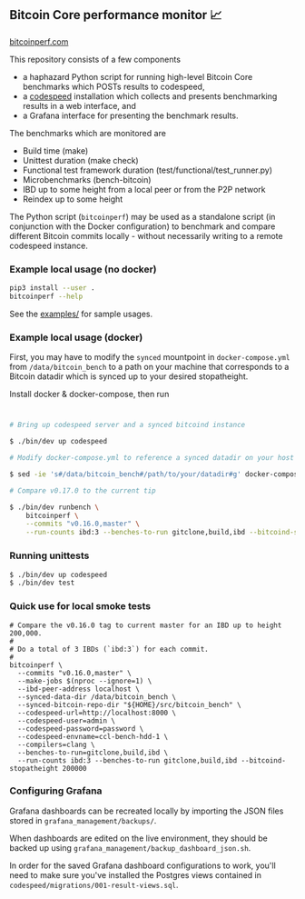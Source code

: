 ## Bitcoin Core performance monitor 📈

[bitcoinperf.com](https://bitcoinperf.com)

This repository consists of a few components

- a haphazard Python script for running high-level Bitcoin Core benchmarks which
  POSTs results to codespeed,
- a [codespeed](https://github.com/chaincodelabs/codespeed) installation which
  collects and presents benchmarking results in a web interface, and
- a Grafana interface for presenting the benchmark results.

The benchmarks which are monitored are

- Build time (make)
- Unittest duration (make check)
- Functional test framework duration (test/functional/test_runner.py)
- Microbenchmarks (bench-bitcoin)
- IBD up to some height from a local peer or from the P2P network
- Reindex up to some height

The Python script (`bitcoinperf`) may be used as a standalone script
(in conjunction with the Docker configuration) to benchmark and compare
different Bitcoin commits locally - without necessarily writing to a remote
codespeed instance.

### Example local usage (no docker)

```sh
pip3 install --user .
bitcoinperf --help
```

See the [examples/](examples/) for sample usages.


### Example local usage (docker)

First, you may have to modify the `synced` mountpoint in `docker-compose.yml`
from `/data/bitcoin_bench` to a path on your machine that corresponds to a
Bitcoin datadir which is synced up to your desired stopatheight.

Install docker & docker-compose, then run

#
```sh
# Bring up codespeed server and a synced bitcoind instance

$ ./bin/dev up codespeed

# Modify docker-compose.yml to reference a synced datadir on your host machine.

$ sed -ie 's#/data/bitcoin_bench#/path/to/your/datadir#g' docker-compose.dev.yml

# Compare v0.17.0 to the current tip

$ ./bin/dev runbench \
    bitcoinperf \
    --commits "v0.16.0,master" \
    --run-counts ibd:3 --benches-to-run gitclone,build,ibd --bitcoind-stopatheight 200000

```

### Running unittests

```sh
$ ./bin/dev up codespeed
$ ./bin/dev test
```

### Quick use for local smoke tests

```
# Compare the v0.16.0 tag to current master for an IBD up to height 200,000.
#
# Do a total of 3 IBDs (`ibd:3`) for each commit.
#
bitcoinperf \
  --commits "v0.16.0,master" \
  --make-jobs $(nproc --ignore=1) \
  --ibd-peer-address localhost \
  --synced-data-dir /data/bitcoin_bench \
  --synced-bitcoin-repo-dir "${HOME}/src/bitcoin_bench" \
  --codespeed-url=http://localhost:8000 \
  --codespeed-user=admin \
  --codespeed-password=password \
  --codespeed-envname=ccl-bench-hdd-1 \
  --compilers=clang \
  --benches-to-run=gitclone,build,ibd \
  --run-counts ibd:3 --benches-to-run gitclone,build,ibd --bitcoind-stopatheight 200000

```

### Configuring Grafana

Grafana dashboards can be recreated locally by importing the JSON files
stored in `grafana_management/backups/`.

When dashboards are edited on the live environment, they should be backed up
using `grafana_management/backup_dashboard_json.sh`.

In order for the saved Grafana dashboard configurations to work, you'll need
to make sure you've installed the Postgres views contained in
`codespeed/migrations/001-result-views.sql`.
